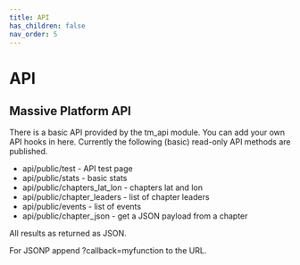 ```yaml
---
title: API
has_children: false
nav_order: 5
---
```


# API

## Massive Platform API

There is a basic API provided by the tm_api module. You can add your own API hooks in here. Currently the following (basic) read-only API methods are published.

- api/public/test - API test page
- api/public/stats - basic stats
- api/public/chapters_lat_lon - chapters lat and lon
- api/public/chapter_leaders - list of chapter leaders
- api/public/events - list of events
- api/public/chapter_json - get a JSON payload from a chapter

All results as returned as JSON.

For JSONP append ?callback=myfunction to the URL. 


